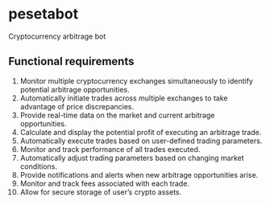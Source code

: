 # pesetabot
Cryptocurrency arbitrage bot

## Functional requirements
1. Monitor multiple cryptocurrency exchanges simultaneously to identify potential arbitrage opportunities.
2. Automatically initiate trades across multiple exchanges to take advantage of price discrepancies.
3. Provide real-time data on the market and current arbitrage opportunities.
4. Calculate and display the potential profit of executing an arbitrage trade.
5. Automatically execute trades based on user-defined trading parameters.
6. Monitor and track performance of all trades executed.
7. Automatically adjust trading parameters based on changing market conditions.
8. Provide notifications and alerts when new arbitrage opportunities arise.
9. Monitor and track fees associated with each trade.
10. Allow for secure storage of user’s crypto assets.
